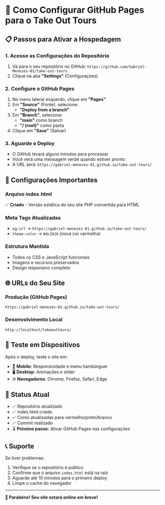 # 🚀 Como Configurar GitHub Pages para o Take Out Tours

## 📋 Passos para Ativar a Hospedagem

### 1. Acesse as Configurações do Repositório
1. Vá para o seu repositório no GitHub: `https://github.com/Gabriel-Menezes-01/take-out-tours`
2. Clique na aba **"Settings"** (Configurações)

### 2. Configure o GitHub Pages
1. No menu lateral esquerdo, clique em **"Pages"**
2. Em **"Source"** (Fonte), selecione:
   - **"Deploy from a branch"**
3. Em **"Branch"**, selecione:
   - **"main"** como branch
   - **"/ (root)"** como pasta
4. Clique em **"Save"** (Salvar)

### 3. Aguarde o Deploy
- O GitHub levará alguns minutos para processar
- Você verá uma mensagem verde quando estiver pronto
- A URL será: `https://gabriel-menezes-01.github.io/take-out-tours/`

## 🔧 Configurações Importantes

### Arquivo index.html
✅ **Criado** - Versão estática do seu site PHP convertida para HTML

### Meta Tags Atualizadas
- `og:url` → `https://gabriel-menezes-01.github.io/take-out-tours/`
- `theme-color` → `#dc2626` (nova cor vermelha)

### Estrutura Mantida
- Todos os CSS e JavaScript funcionais
- Imagens e recursos preservados
- Design responsivo completo

## 🌐 URLs do Seu Site

### Produção (GitHub Pages)
```
https://gabriel-menezes-01.github.io/take-out-tours/
```

### Desenvolvimento Local
```
http://localhost/takeouttours/
```

## 📱 Teste em Dispositivos

Após o deploy, teste o site em:
- 📱 **Mobile**: Responsividade e menu hambúrguer
- 🖥️ **Desktop**: Animações e slider
- 🌐 **Navegadores**: Chrome, Firefox, Safari, Edge

## 🚀 Status Atual

- ✅ Repositório atualizado
- ✅ index.html criado
- ✅ Cores atualizadas para vermelho/preto/branco
- ✅ Commit realizado
- ⏳ **Próximo passo:** Ativar GitHub Pages nas configurações

## 📞 Suporte

Se tiver problemas:
1. Verifique se o repositório é público
2. Confirme que o arquivo `index.html` está na raiz
3. Aguarde até 10 minutos para o primeiro deploy
4. Limpe o cache do navegador

---
**🎉 Parabéns! Seu site estará online em breve!**
